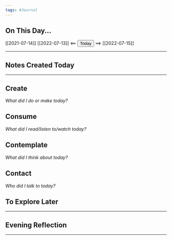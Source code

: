 ```yaml
---
tags: #Journal
---
```


## On This Day...

[[2021-07-14]]
[[2022-07-13]] <== <button class="date_button_today">Today</button> ==> [[2022-07-15]]

---

## Notes Created Today

---

## Create

*What did I do or make today?*

  

## Consume

*What did I read/listen to/watch today?*

  

## Contemplate

*What did I think about today?*

  

## Contact

*Who did I talk to today?*

  

## To Explore Later

---

## Evening Reflection

  
------


